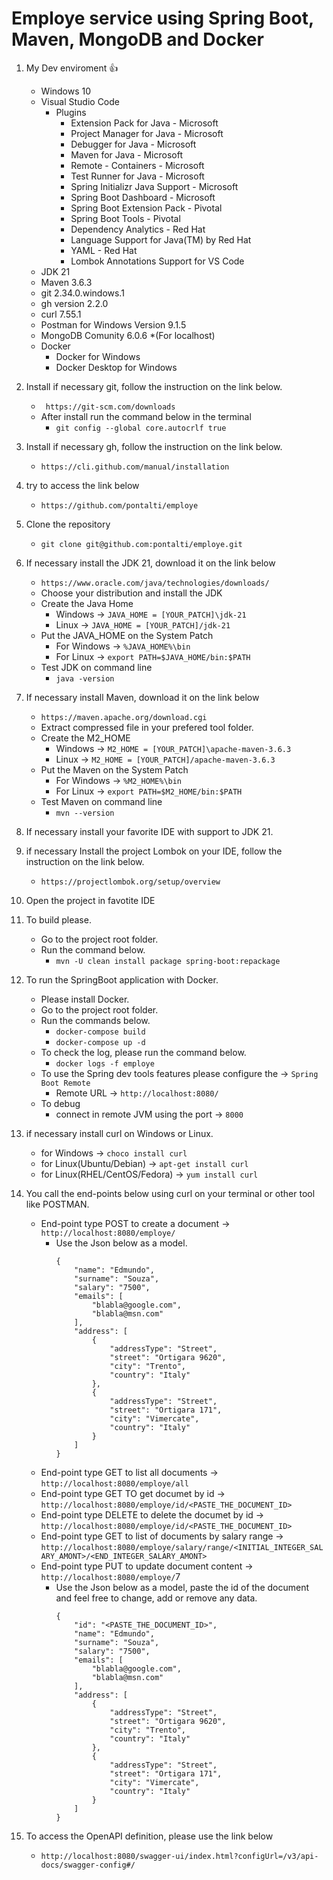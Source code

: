 # Employe service using Spring Boot, Maven, MongoDB and Docker 

1. My Dev enviroment 👍
   - Windows 10
   - Visual Studio Code
		- Plugins
			- Extension Pack for Java - Microsoft
			- Project Manager for Java - Microsoft
			- Debugger for Java - Microsoft
			- Maven for Java - Microsoft
			- Remote - Containers - Microsoft
			- Test Runner for Java - Microsoft
			- Spring Initializr Java Support - Microsoft
			- Spring Boot Dashboard - Microsoft
			- Spring Boot Extension Pack - Pivotal
			- Spring Boot Tools - Pivotal
			- Dependency Analytics - Red Hat
			- Language Support for Java(TM) by Red Hat
			- YAML - Red Hat
			- Lombok Annotations Support for VS Code
   - JDK 21
   - Maven  3.6.3
   - git 2.34.0.windows.1
   - gh version 2.2.0
   - curl 7.55.1
   - Postman for Windows Version 9.1.5
   - MongoDB Comunity 6.0.6 *(For localhost)
   - Docker
		- Docker for Windows
		- Docker Desktop for Windows

2. Install if necessary git, follow the instruction on the link below.
	- ```  https://git-scm.com/downloads ```
	- After install run the command below in the terminal
		- ``` git config --global core.autocrlf true ```

3. Install if necessary gh, follow the instruction on the link below.
	- ``` https://cli.github.com/manual/installation ```

4. try to access the link below
	- ``` https://github.com/pontalti/employe ```

5. Clone the repository
	- ``` git clone git@github.com:pontalti/employe.git ```

6. If necessary install the JDK 21, download it on the link below
	- ``` https://www.oracle.com/java/technologies/downloads/ ```
	- Choose your distribution and install the JDK
	- Create the Java Home
		- Windows -> ``` JAVA_HOME = [YOUR_PATCH]\jdk-21 ```
		- Linux -> ``` JAVA_HOME = [YOUR_PATCH]/jdk-21 ```
	- Put the JAVA_HOME on the System Patch
		- For Windows -> ``` %JAVA_HOME%\bin ```
		- For Linux -> ``` export PATH=$JAVA_HOME/bin:$PATH ```
	- Test JDK on command line
		- ``` java -version ```		

7. If necessary install Maven, download it on the link below
	- ``` https://maven.apache.org/download.cgi ```
	- Extract compressed file in your prefered tool folder.
	- Create the M2_HOME
		- Windows -> ``` M2_HOME = [YOUR_PATCH]\apache-maven-3.6.3 ```
		- Linux -> ``` M2_HOME = [YOUR_PATCH]/apache-maven-3.6.3 ```
	- Put the Maven on the System Patch
		- For Windows -> ``` %M2_HOME%\bin ```
		- For Linux -> ``` export PATH=$M2_HOME/bin:$PATH ```
	- Test Maven on command line
		- ``` mvn --version ```

8. If necessary install your favorite IDE with support to JDK 21.

9. if necessary Install the project Lombok on your IDE, follow the instruction on the link below.
	- ``` https://projectlombok.org/setup/overview ```

10. Open the project in favotite IDE

11. To build please.
	- Go to the project root folder.
	- Run the command below.
		- ``` mvn -U clean install package spring-boot:repackage ```

12. To run the SpringBoot application with Docker.
	- Please install Docker.
	- Go to the project root folder.
	- Run the commands below.
		- ``` docker-compose build ```			
		- ``` docker-compose up -d ```
	- To check the log, please run the command below.
		- ``` docker logs -f employe ```
	- To use the Spring dev tools features please configure the -> ``` Spring Boot Remote ```
		- Remote URL -> ``` http://localhost:8080/ ```
	- To debug
		- connect in remote JVM using the port -> ``` 8000 ```
	
13. if necessary install curl on Windows or Linux.
	- for Windows -> ``` choco install curl ```
	- for Linux(Ubuntu/Debian) -> ``` apt-get install curl ```
	- for Linux(RHEL/CentOS/Fedora) -> ``` yum install curl ```
	
14. You call the end-points below using curl on your terminal or other tool like POSTMAN.
	- End-point type POST to create a document -> ``` http://localhost:8080/employe/ ```
		- Use the Json below as a model.
			``` 
			{
				"name": "Edmundo",
				"surname": "Souza",
				"salary": "7500",
				"emails": [
					"blabla@google.com",
					"blabla@msn.com"
				],
				"address": [
					{
						"addressType": "Street",
						"street": "Ortigara 9620",
						"city": "Trento",
						"country": "Italy"
					},
					{
						"addressType": "Street",
						"street": "Ortigara 171",
						"city": "Vimercate",
						"country": "Italy"
					}
				]
			}
			```
	- End-point type GET to list all documents ->  ``` http://localhost:8080/employe/all ```
	- End-point type GET TO get documet by id ->  ``` http://localhost:8080/employe/id/<PASTE_THE_DOCUMENT_ID> ```
	- End-point type DELETE to delete the documet by id ->  ``` http://localhost:8080/employe/id/<PASTE_THE_DOCUMENT_ID>  ```
	- End-point type GET to list of documents by salary range -> ``` http://localhost:8080/employe/salary/range/<INITIAL_INTEGER_SALARY_AMONT>/<END_INTEGER_SALARY_AMONT> ```
	- End-point type PUT to update document content -> ``` http://localhost:8080/employe/ ```7
		- Use the Json below as a model, paste the id of the document and feel free to change, add or remove any data.
			``` 
			{
				"id": "<PASTE_THE_DOCUMENT_ID>",
				"name": "Edmundo",
				"surname": "Souza",
				"salary": "7500",
				"emails": [
					"blabla@google.com",
					"blabla@msn.com"
				],
				"address": [
					{
						"addressType": "Street",
						"street": "Ortigara 9620",
						"city": "Trento",
						"country": "Italy"
					},
					{
						"addressType": "Street",
						"street": "Ortigara 171",
						"city": "Vimercate",
						"country": "Italy"
					}
				]
			}
			```		

15. To access the OpenAPI definition, please use the link below
	- ``` http://localhost:8080/swagger-ui/index.html?configUrl=/v3/api-docs/swagger-config#/ ```


